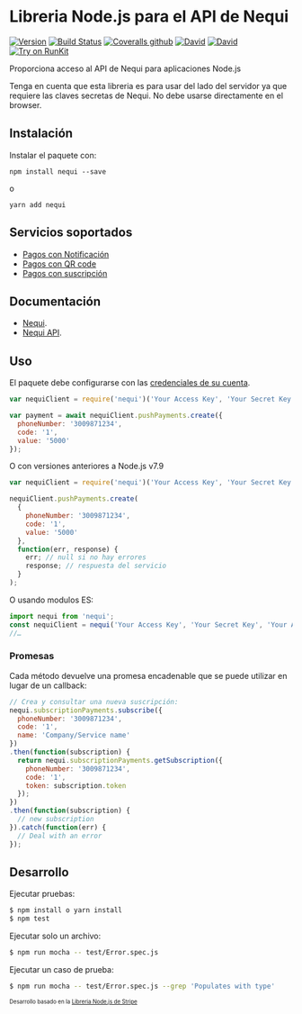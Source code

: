 # Libreria Node.js para el API de Nequi


[![Version](https://img.shields.io/npm/v/nequi.svg)](https://www.npmjs.org/package/nequi)
[![Build Status](https://api.travis-ci.org/dolcalmi/nequi-node.svg?branch=master)](https://travis-ci.org/dolcalmi/nequi-node)
[![Coveralls github](https://img.shields.io/coveralls/github/dolcalmi/nequi-node.svg)](https://coveralls.io/github/dolcalmi/nequi-node?branch=master)
[![David](https://img.shields.io/david/dolcalmi/nequi-node.svg)](https://david-dm.org/dolcalmi/nequi-node)
[![David](https://img.shields.io/david/dev/dolcalmi/nequi-node.svg)](https://david-dm.org/dolcalmi/nequi-node?type=dev)
[![Try on RunKit](https://badge.runkitcdn.com/nequi.svg)](https://runkit.com/npm/nequi)

Proporciona acceso al API de Nequi para aplicaciones Node.js

Tenga en cuenta que esta libreria es para usar del lado del servidor ya que
requiere las claves secretas de Nequi. No debe usarse directamente en el browser.

## Instalación

Instalar el paquete con:

    npm install nequi --save

o

    yarn add nequi

## Servicios soportados

* [Pagos con Notificación][api-pushPayments]
* [Pagos con QR code][api-qrPayments]
* [Pagos con suscripción][api-subscription]

## Documentación

* [Nequi](https://nequi.co).
* [Nequi API](https://docs.conecta.nequi.com.co/).

## Uso

El paquete debe configurarse con las [credenciales de su cuenta][api-keys].

``` js
var nequiClient = require('nequi')('Your Access Key', 'Your Secret Key', 'Your API Key');

var payment = await nequiClient.pushPayments.create({
  phoneNumber: '3009871234',
  code: '1',
  value: '5000'
});
```
O con versiones anteriores a Node.js v7.9

``` js
var nequiClient = require('nequi')('Your Access Key', 'Your Secret Key', 'Your API Key');

nequiClient.pushPayments.create(
  {
    phoneNumber: '3009871234',
    code: '1',
    value: '5000'
  },
  function(err, response) {
    err; // null si no hay errores
    response; // respuesta del servicio
  }
);
```
O usando modulos ES:

``` js
import nequi from 'nequi';
const nequiClient = nequi('Your Access Key', 'Your Secret Key', 'Your API Key');
//…
```

### Promesas

Cada método devuelve una promesa encadenable que se puede utilizar en lugar de un callback:

``` js
// Crea y consultar una nueva suscripción:
nequi.subscriptionPayments.subscribe({
  phoneNumber: '3009871234',
  code: '1',
  name: 'Company/Service name'
})
.then(function(subscription) {
  return nequi.subscriptionPayments.getSubscription({
    phoneNumber: '3009871234',
    code: '1',
    token: subscription.token
  });
})
.then(function(subscription) {
  // new subscription
}).catch(function(err) {
  // Deal with an error
});
```

## Desarrollo

Ejecutar pruebas:

```bash
$ npm install o yarn install
$ npm test
```

Ejecutar solo un archivo:

```bash
$ npm run mocha -- test/Error.spec.js
```

Ejecutar un caso de prueba:

```bash
$ npm run mocha -- test/Error.spec.js --grep 'Populates with type'
```

<sub><sup>Desarrollo basado en la [Libreria Node.js de Stripe](https://github.com/stripe/stripe-node)</sup></sub>

[api-keys]: https://conecta.nequi.com.co/content/consultas?view=apiKey
[api-pushPayments]: https://docs.conecta.nequi.com.co/?api=unregisteredPayments
[api-qrPayments]: https://docs.conecta.nequi.com.co/?api=qrPayments
[api-subscription]: https://docs.conecta.nequi.com.co/?api=subscriptions
